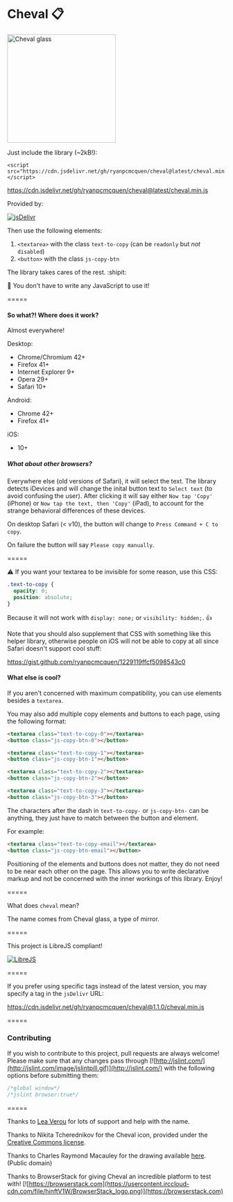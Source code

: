 # Cheval :clipboard:

<img alt="Cheval glass" width="250" src="https://usercontent.irccloud-cdn.com/file/3kF3sGJE/Jekyll.and.Hyde.Ch10.Drawing2.jpg">

Just include the library (~2kB!):

    <script src="https://cdn.jsdelivr.net/gh/ryanpcmcquen/cheval@latest/cheval.min.js"></script>

https://cdn.jsdelivr.net/gh/ryanpcmcquen/cheval@latest/cheval.min.js

Provided by:

[![jsDelivr](https://usercontent.irccloud-cdn.com/file/VDPwfxpi/jsDelivr_logo.png)](https://www.jsdelivr.com/)

Then use the following elements:

1. `<textarea>` with the class `text-to-copy` (can be `readonly` but *not* `disabled`)
2. `<button>` with the class `js-copy-btn`

The library takes cares of the rest. :shipit:

:newspaper: You don't have to write any JavaScript to use it!

=====

#### So what?! Where does it work?

Almost everywhere!

Desktop:

- Chrome/Chromium 42+
- Firefox 41+
- Internet Explorer 9+
- Opera 29+
- Safari 10+

Android:

- Chrome 42+
- Firefox 41+

iOS:

- 10+

##### What about other browsers?

Everywhere else (old versions of Safari), it will select the text. The library detects iDevices and will change the inital button text to `Select text` (to avoid confusing the user). After clicking it will say either `Now tap 'Copy'` (iPhone) or `Now tap the text, then 'Copy'` (iPad), to account for the strange behavioral differences of these devices.

On desktop Safari (< v10), the button will change to `Press Command + C to copy`.

On failure the button will say `Please copy manually`.

=====

:warning: If you want your textarea to be invisible for some reason, use this CSS:

```css
.text-to-copy {
  opacity: 0;
  position: absolute;
}
```

Because it will not work with `display: none;` or `visibility: hidden;`. :thumbsup:

Note that you should also supplement that CSS with something like this helper library, otherwise people on iOS will not be able to copy at all since Safari doesn't support cool stuff:

https://gist.github.com/ryanpcmcquen/1229119ffcf5098543c0

#### What else is cool?

If you aren't concerned with maximum compatibility, you can use elements besides a `textarea`.

You may also add multiple copy elements and buttons to each page, using the following format:

```html
<textarea class="text-to-copy-0"></textarea>
<button class="js-copy-btn-0"></button>

<textarea class="text-to-copy-1"></textarea>
<button class="js-copy-btn-1"></button>

<textarea class="text-to-copy-2"></textarea>
<button class="js-copy-btn-2"></button>

<textarea class="text-to-copy-3"></textarea>
<button class="js-copy-btn-3"></button>
```

The characters after the dash in `text-to-copy-` or `js-copy-btn-` can be anything, they just have to match between the button and element.

For example:

```html
<textarea class="text-to-copy-email"></textarea>
<button class="js-copy-btn-email"></button>
```

Positioning of the elements and buttons does not matter, they do not need to be near each other on the page. This allows you to write declarative markup and not be concerned with the inner workings of this library. Enjoy!

=====

What does `cheval` mean?

The name comes from Cheval glass, a type of mirror.

=====

This project is LibreJS compliant!

[![LibreJS](https://www.gnu.org/software/librejs/images/logo-medium.png)](https://www.gnu.org/software/librejs/)

=====

If you prefer using specific tags instead of the latest version, you may specify a tag in the `jsDelivr` URL:

https://cdn.jsdelivr.net/gh/ryanpcmcquen/cheval@1.1.0/cheval.min.js

=====

### Contributing

If you wish to contribute to this project, pull requests are always welcome! Please make sure that any changes pass through [![http://jslint.com/](http://jslint.com/image/jslintpill.gif)](http://jslint.com/) with the following options before submitting them:

```js
/*global window*/
/*jslint browser:true*/
```

=====

Thanks to [Lea Verou](https://github.com/LeaVerou) for lots of support and help with the name.

Thanks to Nikita Tcherednikov for the Cheval icon, provided under the [Creative Commons license](https://creativecommons.org/licenses/by/3.0/us/).

Thanks to Charles Raymond Macauley for the drawing available [here](https://commons.wikimedia.org/wiki/File:Jekyll.and.Hyde.Ch10.Drawing2.jpg). (Public domain)

Thanks to BrowserStack for giving Cheval an incredible platform to test with!
[![https://browserstack.com](https://usercontent.irccloud-cdn.com/file/hinftV1W/BrowserStack_logo.png)](https://browserstack.com)
